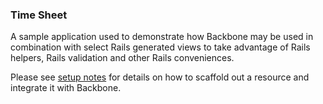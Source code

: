 ### Time Sheet

A sample application used to demonstrate how Backbone may be used in combination with
select Rails generated views to take advantage of Rails helpers, Rails validation
and other Rails conveniences.

Please see [setup notes](dcvezzani/time-sheet/blob/master/doc/integrating-backbone-twitter-bootstrap-with-rails.md) for details on how to scaffold out a resource and integrate it with Backbone.
